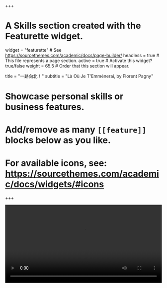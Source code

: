 +++
# A Skills section created with the Featurette widget.
widget = "featurette"  # See https://sourcethemes.com/academic/docs/page-builder/
headless = true  # This file represents a page section.
active = true  # Activate this widget? true/false
weight = 65.5  # Order that this section will appear.

title = "一路向北！"
subtitle = "Là Où Je T'Emmènerai, by Florent Pagny"

# Showcase personal skills or business features.
# 
# Add/remove as many `[[feature]]` blocks below as you like.
# 
# For available icons, see: https://sourcethemes.com/academic/docs/widgets/#icons

+++

<video width="100%" style="display:block; margin: 0 auto;" controls>
  <source src="https://github.com/Xgraphy/Xgraphy.github.io/raw/master/video/Easter2018Small.mp4" type="video/mp4">
  <object data="https://github.com/Xgraphy/Xgraphy.github.io/raw/master/video/Easter2018Small.mp4">
  </object> 
</video>
